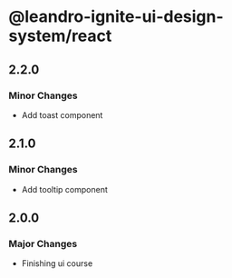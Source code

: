 # @leandro-ignite-ui-design-system/react

## 2.2.0

### Minor Changes

- Add toast component

## 2.1.0

### Minor Changes

- Add tooltip component

## 2.0.0

### Major Changes

- Finishing ui course
